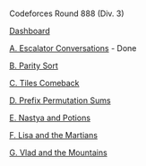 #

Codeforces Round 888 (Div. 3)

[Dashboard](https://codeforces.com/contest/1851)

[A. Escalator Conversations](https://codeforces.com/contest/1851/problem/A) - Done

[B. Parity Sort](https://codeforces.com/contest/1851/problem/B)

[C. Tiles Comeback](https://codeforces.com/contest/1851/problem/C)

[D. Prefix Permutation Sums](https://codeforces.com/contest/1851/problem/D)

[E. Nastya and Potions](https://codeforces.com/contest/1851/problem/E)

[F. Lisa and the Martians](https://codeforces.com/contest/1851/problem/F)

[G. Vlad and the Mountains](https://codeforces.com/contest/1851/problem/G)
